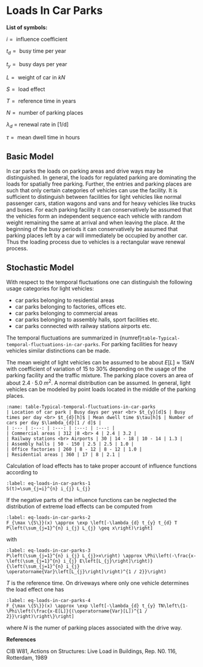 # Loads In Car Parks

**List of symbols:**

$i  =\text { influence coefficient }$ 

$t_{d}  =\text { busy time per year }$ 

$t_{y}  =\text { busy days per year }$ 

$L =\text { weight of car in } kN$ 

$S  =\text { load effect }$ 

$T  =\text { reference time in years }$ 

$N  =\text { number of parking places }$ 

$\lambda_{d}  \text { = renewal rate in [1/d] }$ 

$\tau  =\text { mean dwell time in hours }$


## Basic Model
In car parks the loads on parking areas and drive ways may be distinguished. In general, the loads for regulated parking are dominating the loads for spatially free parking. Further, the entries and parking places are such that only certain categories of vehicles can use the facility. It is sufficient to distinguish between facilities for light vehicles like normal passenger cars, station wagons and vans and for heavy vehicles like trucks and buses. For each parking facility it can conservatively be assumed that the vehicles form an independent sequence each vehicle with random weight remaining the same at arrival and when leaving the place. At the beginning of the busy periods it can conservatively be assumed that parking places left by a car will immediately be occupied by another car. Thus the loading process due to vehicles is a rectangular wave renewal process.

## Stochastic Model

With respect to the temporal fluctuations one can distinguish the following usage categories for light vehicles:

- car parks belonging to residential areas
- car parks belonging to factories, offices etc.
- car parks belonging to commercial areas
- car parks belonging to assembly halls, sport facilities etc.
- car parks connected with railway stations airports etc.

The temporal fluctuations are summarized in {numref}`table-Typical-temporal-fluctuations-in-car-parks`. For parking facilities for heavy vehicles similar distinctions can be made.

The mean weight of light vehicles can be assumed to be about $E[L] \approx 15 kN$ with coefficient of variation of 15 to 30% depending on the usage of the parking facility and the traffic mixture. The parking place covers an area of about $2.4 \cdot 5.0 ~m^{2}$. A normal distribution can be assumed. In general, light vehicles can be modeled by point loads located in the middle of the parking places.

```{table} Typical temporal fluctuations in car parks
:name: table-Typical-temporal-fluctuations-in-car-parks
| Location of car park | Busy days per year <br> $t_{y}[d]$ | Busy times per day <br> $t_{d}[h]$ | Mean dwell time $\tau[h]$ | Number of cars per day $\lambda_{d}[1 / d]$ |
| :--- | :---: | :---: | :---: | :---: |
| Commercial areas | 312 |8 <br> 4 | 2.4 | 3.2 |
| Railway stations <br> Airports | 30 | 14 - 18 | 10 - 14 | 1.3 |
| Assembly halls | 50 - 150 | 2.5 | 2.5 | 1.0 |
| Office factories | 260 | 8 - 12 | 8 - 12 | 1.0 |
| Residential areas | 360 | 17 | 8 | 2.1 |
```

Calculation of load effects has to take proper account of influence functions according to

```{math}
:label: eq-loads-in-car-parks-1
S(t)=\sum_{j=i}^{n} i_{j} L_{j}
```

If the negative parts of the influence functions can be neglected the distribution of extreme load effects can be computed from

```{math}
:label: eq-loads-in-car-parks-2
F_{\max \{S\}}(x) \approx \exp \left[-\lambda_{d} t_{y} t_{d} T P\left(\sum_{j=1}^{n} i_{j} L_{j} \geq x\right)\right]
```

with

```{math}
:label: eq-loads-in-car-parks-3
P\left(\sum_{j=1}^{n} i_{j} L_{j}>x\right) \approx \Phi\left(-\frac{x-\left(\sum_{j=1}^{n} i_{j} E\left[L_{j}\right]\right)}{\left(\sum_{j=1}^{n} i_{j} \operatorname{Var}\left[L_{j}\right]\right)^{1 / 2}}\right)
```

$T$ is the reference time. On driveways where only one vehicle determines the load effect one has

```{math}
:label: eq-loads-in-car-parks-4
F_{\max \{S\}}(x) \approx \exp \left[-\lambda_{d} t_{y} TN\left\{1-\Phi\left(\frac{x-E[L]}{(\operatorname{Var}[L])^{1 / 2}}\right)\right\}\right]
```

where $N$ is the numer of parking places associated with the drive way.

**References**

CIB W81, Actions on Structures: Live Load in Buildings, Rep. N0. 116, Rotterdam, 1989
